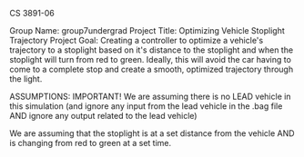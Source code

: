 CS 3891-06

Group Name: group7undergrad 
Project Title: Optimizing Vehicle Stoplight Trajectory 
Project Goal: Creating a controller to optimize a vehicle's trajectory to a stoplight based on it's distance to the stoplight and when the stoplight will turn from red to green. Ideally, this will avoid the car having to come to a complete stop and create a smooth, optimized trajectory through the light.

ASSUMPTIONS:
IMPORTANT! We are assuming there is no LEAD vehicle in this simulation (and ignore any input from the lead vehicle in the .bag file AND ignore any output related to the lead vehicle)

We are assuming that the stoplight is at a set distance from the vehicle AND is changing from red to green at a set time.
